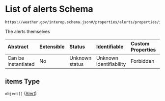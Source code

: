 # List of alerts Schema

```txt
https://weather.gov/interop.schema.json#/properties/alerts/properties/items
```

The alerts themselves

| Abstract            | Extensible | Status         | Identifiable            | Custom Properties | Additional Properties | Access Restrictions | Defined In                                                                                                 |
| :------------------ | :--------- | :------------- | :---------------------- | :---------------- | :-------------------- | :------------------ | :--------------------------------------------------------------------------------------------------------- |
| Can be instantiated | No         | Unknown status | Unknown identifiability | Forbidden         | Allowed               | none                | [interop-layer.schema.json\*](../../../api-interop-layer/interop-layer.schema.json "open original schema") |

## items Type

`object[]` ([Alert](interop-layer-properties-point-alerts-properties-list-of-alerts-alert.md))
